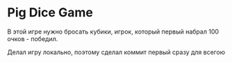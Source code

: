 ﻿# Pig Dice Game

В этой игре нужно бросать кубики, игрок, который первый набрал 100 очков - победил.

Делал игру локально, поэтому сделал коммит первый сразу для всегою
